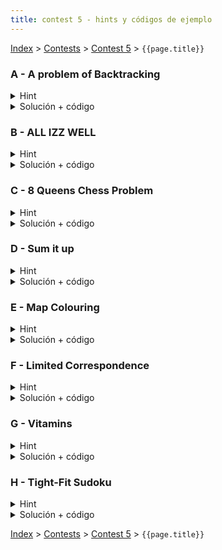 ```yaml
---
title: contest 5 - hints y códigos de ejemplo
---
```


[Index](../index) > [Contests](../contests) > [Contest 5](../contests#contest-5) > ```{{page.title}}```

### A - A problem of Backtracking
<details> 
  <summary>Hint</summary>
  Gracias a los límites este problema se puede resolver de dos formas:
  1) fuerza bruta pura: iterar sobre todas las permutaciones lexicográficamente (muy fácil)
  2) backtracking: iterar sobre todas las permutaciones con una función recursiva y agregando podas (un poquito más difícil pero vale la pena)
</details>
<details> 
  <summary>Solución + código</summary>
  Si usamos la opción uno del hint, la solución es facilísima. En C++ existe la función next_permutation() que nos permite iterar sobre las permutaciones en orden lexicográfico. <a href="https://github.com/PabloMessina/Competitive-Programming-Material/blob/master/Solved%20problems/SPOJ/BTCK_A-problem-of-Backtracking_v1.cpp">Código de ejemplo 1</a>.
  La otra opción es hacerlo con backtracking. En este caso podemos construir la permutación de izquierda a derecha, en cada posición iterando sobre los dígitos de 0 a 9 (de menor a mayor, para iterar en orden lexicográfico). Podemos agregar podas. Dos podas que se me ocurrieron a mí: 1) descartar dígitos que ya se pusieron antes y 2) descartar dígitos que al ponerlos hacen que nuestra suma hasta el momento supere la cota K. Para la primera podemos agregar un argumento 'mask' a la función del backtracking cuyos bits nos indican los dígitos ya puestos, y para la suma hasta el momento podemos agregar un argumento 'accsum' con la suma acumulada. <a href="https://github.com/PabloMessina/Competitive-Programming-Material/blob/master/Solved%20problems/SPOJ/BTCK_A-problem-of-Backtracking_v2.cpp">Código de ejemplo 2</a>.
</details>

### B - ALL IZZ WELL
<details> 
  <summary>Hint</summary>
  Si fijamos un punto de partida en la matriz, entonces podemos hacer backtracking para explorar todo el universo de posibles caminos válidos que forman el string "ALLIZZWELL" que comienzan en esa posición. Para ello, notar que en cada paso tenemos que ir decidiendo cuál va a ser nuestra siguiente celda.
</details>
<details> 
  <summary>Solución + código</summary>
  Hacemos un doble for iterando sobre todas las celdas. Por cada celda, asumimos que dicha celda es nuestro punto de partida y lanzamos un backtracking para encontrar un camino que forme el string "ALLIZZWELL". En cada llamada de la función backtracking verificamos si la celda en que estamos parados tiene el caracter que corresponde al índice actual en el que vamos en "ALLIZZWELL". Luego intentamos completar el resto del path recursivamente llamando la función de backtracking sobre alguna de las 8 celdas adyacentes (siempre y cuando la celda adyacente no haya sido visitada ya, eso se puede chequear con una matriz booleana auxiliar). Si en algún momento un backtracking retorna true, se puede, si todos los backtrackings retornaron false, no se puede.  <a href="https://github.com/PabloMessina/Competitive-Programming-Material/blob/master/Solved%20problems/SPOJ/ALLIZWEL.cpp">Código de ejemplo</a>.
</details>

### C - 8 Queens Chess Problem
<details> 
  <summary>Hint</summary>
  Dos reinas no pueden compartir columna, así que podemos primero simplificar el problema a tener una reina por columna. Entonces ahora el problema se nos reduce a iterar sobre las columnas y en cada columna decidir en qué fila poner la reina de esa columna (excepto para la columna de la reina fija, donde estamos obligados a hacerle caso al input). Entonces podemos hacer backtracking para explorar este árbol de decisiones y encontrar todas las soluciones, aprovechando las líneas de ataque de las reinas para hacer muchas podas.
</details>
<details> 
  <summary>Solución + código</summary>
  Hacemos un backtracking que recibe como argumento la columna actual (inicialmente c = 0), e iteramos sobre las celdas de la columna verticalmente. Cada vez que haya una celda vacía que no esté siendo atacada por una reina ya puesta, intentamos la opción de poner la reina de esta columna ahí. Al hacer esto, en una matriz auxiliar le sumamos 1 a cada celda que es atacada por esta reina. Cuando hagamos backtrack, tenemos que restarle 1 a cada celda atacada por la reina (para hacer el "undo" del +1 que hicimos antes). Una celda no es atacada si su contador es igual al 0. <a href="https://github.com/PabloMessina/Competitive-Programming-Material/blob/master/Solved%20problems/UVA/750_8-Queens-Chess-Problem.cpp">Código de ejemplo</a>.
</details>

### D - Sum it up
<details> 
  <summary>Hint</summary>
  Supogamos que tenemos los números usados y sus frecuencias (cuántas veces tenemos cada número duplicado). Entonces podemos explorar todo el universo de soluciones como un árbol de decisiones con backtracking, donde la secuencia de decisiones es: cuántas veces uso el primer número, cuántas veces uso el segundo número, ..., cuántas veces uso el último número.
</details>
<details> 
  <summary>Solución + código</summary>
  Encotramos todas las soluciones con backtracking, explorando el árbol de soluciones indicado en el hint. Para encontrar las soluciones de mayor a menor, ordenamos los números de mayor a menor y además por cada número iteramos de mayor a menor en la cantidad de veces que lo usamos (de frecuencia[número] a 0). Como poda podemos chequear que si poner un número una cantidad X de veces hace que nos pasemos de la suma, entonces descartamos ponerlo. <a href="https://github.com/PabloMessina/Competitive-Programming-Material/blob/master/Solved%20problems/LiveArchive/5319_SumItUp.cpp">Código de ejemplo</a>.
</details>

### E - Map Colouring
<details> 
  <summary>Hint</summary>
  Podemos crear un backtracking que nos responda si es posible colorear el mapa con a lo más k colores, para esto solo basta decidir un color entre 1 y k para cada país de forma que no coincida con sus vecinos.
</details>
<details> 
  <summary>Solución + código</summary>
  Si usamos un backtracking que nos responda según lo especificado en el hint, basta probar con los números entre 1 a 4 como máxima cantidad de colores e imprimir el primero que funcione, si ninguno lo hace imprimimos "many".
  <a href="https://github.com/BenjaminRubio/CompetitiveProgramming/blob/master/Problems/Kattis/MapColouring.cpp">Código de ejemplo</a>
</details>

### F - Limited Correspondence
<details> 
  <summary>Hint</summary> 
  Notar que por la cantidad de palabras tenemos el tiempo suficiente para probar cada par de palabras en cada posición del 1 al 11 (en el peor caso), de esta forma podemos detectar todas las posibles soluciones y guardar la "mejor" según enunciado.
</details>
<details> 
  <summary>Solución + código</summary>
  Una posible solución consiste en realizar un backtracking sobre el orden en el que vamos tomando los pares, cada vez que en la construcción de este orden tengamos que las dos palabras parciales son iguales, no seguimos agregando, pues ninguna solución óptima puede ser más larga. Cada vez que tengamos una solución la comparamos con la mejor hasta el momento y devolvemos la mejor al final. Tener cuidado en la implementación de ser eficiente en el manejo de los strings, comparaciones extras y mal manejo de los updates en los strings parciales puede llevar a TLE en el problema.
  <a href="https://github.com/BenjaminRubio/CompetitiveProgramming/blob/master/Problems/Kattis/LimitedCorrespondence.cpp">Código de ejemplo</a>
</details>

### G - Vitamins
<details> 
  <summary>Hint</summary>
  Para hacerlo con backtracking, podemos pensar que por cada jugo tenemos que tomar la decisión de comprarlo o no. Esto naturalmente nos da un árbol de decisiones. Explorar todas las ramas nos daría tiempo O(2^N), así que la idea es usar muy buenas podas.
</details>
<details> 
  <summary>Solución + código</summary>
  Hacemos backtracking según el hint. Como podas, podemos detectar cuando ya tenemos todas las vitaminas y cortar la búsqueda, también podemos sólo considerar la opción de comprar un jugo sólo si dicho jugo aporta vitaminas nuevas que no hemos visto antes, y también podemos tener una variable global con el costo más barato visto a la fecha, y sólo comprar un jugo si la solución parcial que estamos armando tiene un costo menor estricto al de la mejor solución a la fecha. <a href="https://github.com/PabloMessina/Competitive-Programming-Material/blob/master/Solved%20problems/Codeforces/1042B_Vitamins.cpp">Código de ejemplo</a>
</details>

### H - Tight-Fit Sudoku
<details> 
  <summary>Hint</summary>
  Este es un backtracking clásico donde debemos ir probando los números en cada celda hasta generar una configuración adecuada según el enunciado. Una forma de acelerar el código es no almacenar los números ocupados por fila/columna/subgrilla en arreglos o set y ocupar bits y bitwise operations.
</details>
<details> 
  <summary>Solución + código</summary>
  La solucion consiste en tener bits asociados a cada columna/fila/subgrilla que almacenan los números que ya hemos ocupado. Luego usamos backtracking para provar distintos valores en las celdas del sudoku. Mientras se tenga cuidado de no olvidar alguna de las reglas, el código es bastante directo.
  <a href="https://github.com/BenjaminRubio/CompetitiveProgramming/blob/master/Problems/Kattis/Tight-FitSudoku.cpp">Código de ejemplo</a>
</details>

<!-- <details> 
  <summary>Hint</summary>   
</details>
<details> 
  <summary>Solución + código</summary>
  <a href="">Código de ejemplo</a>
</details> -->

[Index](../index) > [Contests](../contests) > [Contest 5](../contests#contest-5) > ```{{page.title}}```
